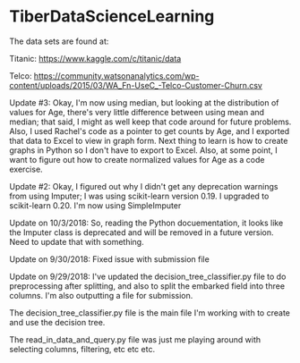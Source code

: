 # TiberDataScienceLearning

The data sets are found at:

Titanic: https://www.kaggle.com/c/titanic/data

Telco: https://community.watsonanalytics.com/wp-content/uploads/2015/03/WA_Fn-UseC_-Telco-Customer-Churn.csv

Update #3: Okay, I'm now using median, but looking at the distribution of values for Age, there's very little difference between using mean and median; that said, I might as well keep that code around for future problems.  Also, I used Rachel's code as a pointer to get counts by Age, and I exported that data to Excel to view in graph form.  Next thing to learn is how to create graphs in Python so I don't have to export to Excel.  Also, at some point, I want to figure out how to create normalized values for Age as a code exercise.

Update #2: Okay, I figured out why I didn't get any deprecation warnings from using Imputer; I was using scikit-learn version 0.19.  I upgraded to scikit-learn 0.20.  I'm now using SimpleImputer

Update on 10/3/2018: So, reading the Python docuementation, it looks like the Imputer class is deprecated and will be removed in a future version.  Need to update that with something.  

Update on 9/30/2018: Fixed issue with submission file

Update on 9/29/2018: I've updated the decision_tree_classifier.py file to do preprocessing after splitting, and also to split the embarked field into three columns.  I'm also outputting a file for submission.

The decision_tree_classifier.py file is the main file I'm working with to create and use the decision tree.

The read_in_data_and_query.py file was just me playing around with selecting columns, filtering, etc etc etc.
